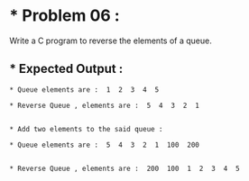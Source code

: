 # * Problem 06 :

Write a C program to reverse the elements of a queue.

## * Expected Output :

    * Queue elements are :  1  2  3  4  5 
    
    * Reverse Queue , elements are :  5  4  3  2  1 
    
    
    * Add two elements to the said queue : 
    
    * Queue elements are :  5  4  3  2  1  100  200 
    
    
    * Reverse Queue , elements are :  200  100  1  2  3  4  5